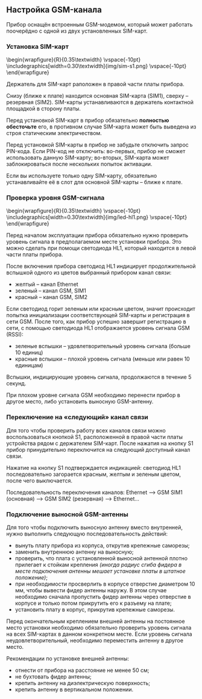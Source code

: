 ## Настройка GSM-канала

Прибор оснащён встроенным GSM-модемом, который может работать поочерёдно с одной из двух установленных SIM-карт.

### Установка SIM-карт

\begin{wrapfigure}{R}{0.35\textwidth}
\vspace{-10pt}
\includegraphics[width=0.30\textwidth]{img/sim-s1.png}
\vspace{-10pt}
\end{wrapfigure}

Держатель для SIM-карт раположен в правой части платы прибора.

Снизу (ближе к плате) находится основная SIM-карта (SIM1), сверху – резервная (SIM2). SIM-карты устанавливаются в держатель контактной площадкой в сторону платы.

Перед установкой SIM-карт в прибор обязательно **полностью обесточьте** его, в противном случае SIM-карта может быть выведена из строя статическим электричеством.

Перед установкой SIM-карты в прибор не забудьте отключить запрос PIN-кода. Если PIN-код не отключить: во-первых, прибор не сможет использовать данную SIM-карту; во-вторых, SIM-карта может заблокироваться после нескольких попыток активации.

Если вы используете только одну SIM-карту, обязательно устанавливайте её в слот для основной SIM-карты – ближе к плате.

### Проверка уровня GSM-сигнала

\begin{wrapfigure}{R}{0.35\textwidth}
\vspace{-10pt}
\includegraphics[width=0.30\textwidth]{img/led-hl1.png}
\vspace{-10pt}
\end{wrapfigure}

Перед началом эксплуатации прибора обязательно нужно проверить уровень сигнала в предполагаемом месте установки прибора. Это можно сделать при помощи светодиода HL1, который находится в левой части платы прибора.

После включения прибора светодиод HL1 индицирует продолжительной вспышкой одного из цветов выбранный прибором канал связи:

* желтый – канал Ethernet
* зеленый – канал GSM, SIM1
* красный – канал GSM, SIM2

Если светодиод горит зеленым или красным цветом, значит происходит попытка инициализации соответствующей SIM-карты и регистрация в сети GSM. После того, как прибор успешно завершит регистрацию в сети, с помощью светодиода HL1 отображается уровень сигнала GSM (RSSI):  

* зеленые вспышки – удовлетворительный уровень сигнала (больше 10 единиц)
* красные вспышки – плохой уровень сигнала (меньше или равен 10 единицам)

Вспышки, индицирующие уровень сигнала, продолжаются в течение 5 секунд.

При плохом уровне сигнала GSM необходимо перенести прибор в другое место, либо установить выносную GSM-антенну.

### Переключение на «следующий» канал связи

Для того чтобы проверить работу всех каналов связи можно воспользоваться кнопкой S1, расположенной в правой части платы устройства рядом с держателем SIM-карт. После нажатия на кнопку S1 прибор принудительно переключится на следующий доступный канал связи.

Нажатие на кнопку S1 подтверждается индикацией: светодиод HL1 последовательно загорается красным, желтым и зеленым цветом, после чего выключается.

Последовательность переключения каналов: Ethernet ⟶ GSM SIM1 (основная) ⟶ GSM SIM2 (резервная) ⟶ Ethernet...

### Подключение выносной GSM-антенны

Для того чтобы подключить выносную антенну вместо внутренней, нужно выполнить следующую последовательность действий:

* вынуть плату прибора из корпуса, открутив крепежные саморезы;
* заменить внутреннюю антенну на выносную;
* проверить, что плата с установленной выносной антенной плотно прилегает к стойкам крепления *(иногда радиус сгиба фидера в месте подключения антенны мешает установке платы в штатное положение)*;
* при необходимости просверлить в корпусе отверстие диаметром 10 мм, чтобы вывести фидер антенны наружу. В этом случае необходимо сначала пропустить фидер антенны через отверстие в корпусе и только потом прикрутить его к разъему на плате;
* установить плату в корпус, прикрутив крепежные саморезы.

Перед окончательным креплением внешней антенны на постоянное место установки необходимо обязательно проверить уровень сигнала на всех SIM-картах в данном конкретном месте. Если уровень сигнала неудовлетворительный, необходимо переместить антенну в другое место.

Рекомендации по установке внешней антенны:

* отнести от прибора на расстояние не менее 50 см;
* не бухтовать фидер антенны;
* крепить антенну на диэлектрическую поверхность;
* крепить антенну в вертикальном положении.

